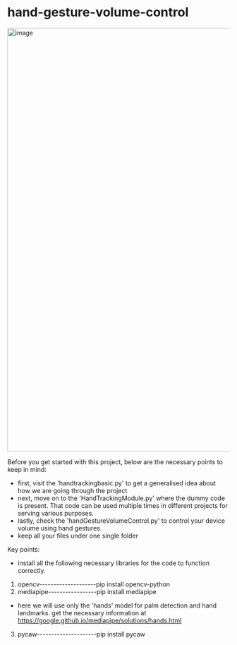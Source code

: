 # hand-gesture-volume-control

<img width="960" alt="image" src="https://user-images.githubusercontent.com/90207903/186641928-56610cc5-cdd2-4f99-87b0-274c063b7cd3.png">



Before you get started with this project, below are the necessary points to keep in mind:
- first, visit the 'handtrackingbasic.py' to get a generalised idea about how we are going through the project
- next, move on to the 'HandTrackingModule.py' where the dummy code is present. That code can be used multiple times in different projects for serving various purposes.
- lastly, check the 'handGestureVolumeControl.py' to control your device volume using hand gestures.
- keep all your files under one single folder

Key points:
- install all the following necessary libraries for the code to function correctly.
1. opencv--------------------pip install opencv-python
2. mediapipe-----------------pip install mediapipe
- here we will use only the 'hands' model for palm detection and hand landmarks. get the necessary information at https://google.github.io/mediapipe/solutions/hands.html
3. pycaw---------------------pip install pycaw
